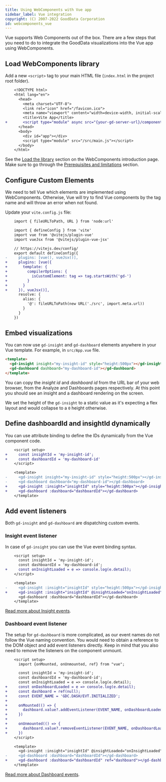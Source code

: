 ```yaml
---
title: Using WebComponents with Vue app
sidebar_label: Vue integration
copyright: (C) 2007-2022 GoodData Corporation
id: webcomponents_vue
---
```


Vue supports Web Components out of the box. There are a few steps that you need to do to integrate the GoodData visualizations
into the Vue app using WebComponents.

## Load WebComponents library

Add a new `<script>` tag to your main HTML file (`index.html` in the project root folder).

```diff
    <!DOCTYPE html>
    <html lang="en">
      <head>
        <meta charset="UTF-8">
        <link rel="icon" href="/favicon.ico">
        <meta name="viewport" content="width=device-width, initial-scale=1.0">
        <title>Vite App</title>
+       <script type="module" async src="{your-gd-server-url}/components/{workspace-id}.js?auth=sso"></script>
      </head>
      <body>
        <div id="app"></div>
        <script type="module" src="/src/main.js"></script>
      </body>
    </html>
```

See the [Load the library][1] section on the WebComponents introduction page. Make sure to go through the
[Prerequisites and limitations](webcomponents_intro#prerequisites-and-limitations) section.

## Configure Custom Elements

We need to tell Vue which elements are implemented using WebComponents. Otherwise, Vue will try to find Vue components
by the tag name and will throw an error when not found.

Update your `vite.config.js` file:

```diff
    import { fileURLToPath, URL } from 'node:url'

    import { defineConfig } from 'vite'
    import vue from '@vitejs/plugin-vue'
    import vueJsx from '@vitejs/plugin-vue-jsx'

    // https://vitejs.dev/config/
    export default defineConfig({
-     plugins: [vue(), vueJsx()],
+     plugins: [vue({
+       template: {
+         compilerOptions: {
+           isCustomElement: tag => tag.startsWith('gd-')
+         }
+       }
+     }), vueJsx()],
      resolve: {
        alias: {
          '@': fileURLToPath(new URL('./src', import.meta.url))
        }
      }
    })
```

## Embed visualizations

You can now use `gd-insight` and `gd-dashboard` elements anywhere in your Vue template.
For example, in `src/App.vue` file.

```html
<template>
  <gd-insight insight="my-insight-id" style="height:500px"></gd-insight>
  <gd-dashboard dashboard="my-dashboard-id"></gd-dashboard>
</template>
```

You can copy the *insight id* and *dashboard id* from the URL bar of your web browser,
from the Analyze and Dashboards pages respectively. At this point you should see an insight and a dashboard rendering
on the screen.

We set the height of the `gd-insight` to a static value as it's expecting a flex layout and would collapse to a `0` height
otherwise.

## Define dashboardId and insightId dynamically

You can use attribute binding to define the IDs dynamically from the Vue component code.

```diff
    <script setup>
+     const insightId = 'my-insight-id';
+     const dashboardId = 'my-dashboard-id'
    </script>

    <template>
-     <gd-insight insight="my-insight-id" style="height:500px"></gd-insight>
-     <gd-dashboard dashboard="my-dashboard-id"></gd-dashboard>
+     <gd-insight :insight="insightId" style="height:500px"></gd-insight>
+     <gd-dashboard :dashboard="dashboardId"></gd-dashboard>
    </template>
```

## Add event listeners

Both `gd-insight` and `gd-dashboard` are dispatching custom events.

### Insight event listener

In case of `gd-insight` you can use the Vue event binding syntax.

```diff
    <script setup>
      const insightId = 'my-insight-id';
      const dashboardId = 'my-dashboard-id';
+     const onInsightLoaded = e => console.log(e.detail);
    </script>

    <template>
-     <gd-insight :insight="insightId" style="height:500px"></gd-insight>
+     <gd-insight :insight="insightId" @insightLoaded="onInsightLoaded" style="height:500px"></gd-insight>
      <gd-dashboard :dashboard="dashboardId"></gd-dashboard>
    </template>
```

[Read more about Insight events](19_webcomponents_insight#supported-events).

### Dashboard event listener

The setup for `gd-dashboard` is more complicated, as our event names do not follow the Vue naming convention. You would
need to obtain a reference to the DOM object and add event listeners directly. Keep in mind that you
also need to remove the listeners on the component unmount.

```diff
    <script setup>
      import {onMounted, onUnmounted, ref} from "vue";

      const insightId = 'my-insight-id';
      const dashboardId = 'my-dashboard-id';
      const onInsightLoaded = e => console.log(e.detail);
+     const onDashboardLoaded = e => console.log(e.detail);
+     const dashboard = ref(null);
+     const EVENT_NAME = 'GDC.DASH/EVT.INITIALIZED';
+
+     onMounted(() => {
+       dashboard.value?.addEventListener(EVENT_NAME, onDashboardLoaded);
+     })
+
+     onUnmounted(() => {
+       dashboard.value?.removeEventListener(EVENT_NAME, onDashboardLoaded);
+     })
    </script>

    <template>
      <gd-insight :insight="insightId" @insightLoaded="onInsightLoaded" style="height:500px"></gd-insight>
-     <gd-dashboard :dashboard="dashboardId"></gd-dashboard>
+     <gd-dashboard :dashboard="dashboardId" ref="dashboard"></gd-dashboard>
    </template>
```

[Read more about Dashboard events](19_webcomponents_dashboard#supported-events).

[1]:19_webcomponents_intro.md#load-the-library
